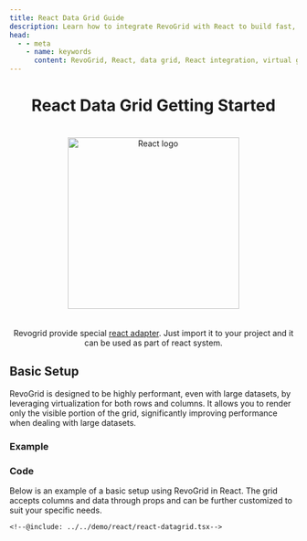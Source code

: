 ```yaml
---
title: React Data Grid Guide
description: Learn how to integrate RevoGrid with React to build fast, scalable data grids with support for virtual rows and columns.
head:
  - - meta
    - name: keywords
      content: RevoGrid, React, data grid, React integration, virtual grid, virtual rows, virtual columns, React grid example, grid performance, large data sets, customizable grid, RevoGrid React components, React Table
---
```



<div style="text-align: center">


# React Data Grid Getting Started

<img src="/react.svg" alt="React logo" width="300" height="300" style="margin: 20px auto;" />

<p>

Revogrid provide special [react adapter](https://github.com/revolist/react-datagrid). Just import it to your project and it can be used as part of react system.

</p>

</div>


<!--@include: ./install.md-->

## Basic Setup

RevoGrid is designed to be highly performant, even with large datasets, by leveraging virtualization for both rows and columns. It allows you to render only the visible portion of the grid, significantly improving performance when dealing with large datasets.

### Example

<!--@include: ../../demo/react/react-datagrid.md-->

### Code

Below is an example of a basic setup using RevoGrid in React. The grid accepts columns and data through props and can be further customized to suit your specific needs.

```tsx
<!--@include: ../../demo/react/react-datagrid.tsx-->

```

<!--@include: ./examples.md-->
